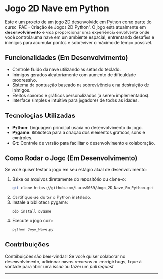 # Jogo 2D Nave em Python

Este é um projeto de um jogo 2D desenvolvido em Python como parte do curso 'PAE - Criação de Jogos 2D Python'. O jogo está atualmente em **desenvolvimento** e visa proporcionar uma experiência envolvente onde você controla uma nave em um ambiente espacial, enfrentando desafios e inimigos para acumular pontos e sobreviver o máximo de tempo possível.

## Funcionalidades (Em Desenvolvimento)
- Controle fluido da nave utilizando as setas do teclado.
- Inimigos gerados aleatoriamente com aumento de dificuldade progressivo.
- Sistema de pontuação baseado na sobrevivência e na destruição de inimigos.
- Efeitos sonoros e gráficos personalizados (a serem implementados).
- Interface simples e intuitiva para jogadores de todas as idades.

## Tecnologias Utilizadas
- **Python**: Linguagem principal usada no desenvolvimento do jogo.
- **Pygame**: Biblioteca para a criação dos elementos gráficos, sons e controles.
- **Git**: Controle de versão para facilitar o desenvolvimento e colaboração.

## Como Rodar o Jogo (Em Desenvolvimento)
Se você quiser testar o jogo em seu estágio atual de desenvolvimento:
1. Baixe os arquivos diretamente do repositório ou clone-o:
   ```bash
   git clone https://github.com/LucasS059/Jogo_2D_Nave_Em_Python.git
   ```
2. Certifique-se de ter o Python instalado.
3. Instale a biblioteca pygame:
   ```bash
   pip install pygame
   ```
4. Execute o jogo com:
   ```bash
   python Jogo_Nave.py
   ```

## Contribuições
Contribuições são bem-vindas! Se você quiser colaborar no desenvolvimento, adicionar novos recursos ou corrigir bugs, fique à vontade para abrir uma _issue_ ou fazer um _pull request_.

---
